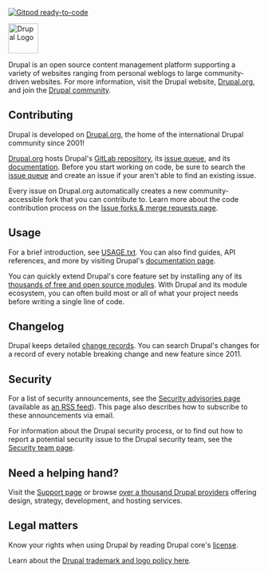 [![Gitpod ready-to-code](https://img.shields.io/badge/Gitpod-ready--to--code-blue?logo=gitpod)](https://gitpod.io/#https://github.com/lando/drupal-dev-environment)

<img alt="Drupal Logo" src="https://www.drupal.org/files/Wordmark_blue_RGB.png" height="60px">

Drupal is an open source content management platform supporting a variety of
websites ranging from personal weblogs to large community-driven websites. For
more information, visit the Drupal website, [Drupal.org][Drupal.org], and join
the [Drupal community][Drupal community].

## Contributing

Drupal is developed on [Drupal.org][Drupal.org], the home of the international
Drupal community since 2001!

[Drupal.org][Drupal.org] hosts Drupal's [GitLab repository][GitLab repository],
its [issue queue][issue queue], and its [documentation][documentation]. Before
you start working on code, be sure to search the [issue queue][issue queue] and
create an issue if your aren't able to find an existing issue.

Every issue on Drupal.org automatically creates a new community-accessible fork
that you can contribute to. Learn more about the code contribution process on
the [Issue forks & merge requests page][issue forks].

## Usage

For a brief introduction, see [USAGE.txt](/core/USAGE.txt). You can also find
guides, API references, and more by visiting Drupal's [documentation
page][documentation].

You can quickly extend Drupal's core feature set by installing any of its
[thousands of free and open source modules][modules]. With Drupal and its
module ecosystem, you can often build most or all of what your project needs
before writing a single line of code.

## Changelog

Drupal keeps detailed [change records][changelog]. You can search Drupal's
changes for a record of every notable breaking change and new feature since
2011.

## Security

For a list of security announcements, see the [Security advisories
page][Security advisories] (available as [an RSS feed][security RSS]). This
page also describes how to subscribe to these announcements via email.

For information about the Drupal security process, or to find out how to report
a potential security issue to the Drupal security team, see the [Security team
page][security team].

## Need a helping hand?

Visit the [Support page][support] or browse [over a thousand Drupal
providers][service providers] offering design, strategy, development, and
hosting services.

## Legal matters

Know your rights when using Drupal by reading Drupal core's
[license](/core/LICENSE.txt).

Learn about the [Drupal trademark and logo policy here][trademark].

[Drupal.org]: https://www.drupal.org
[Drupal community]: https://www.drupal.org/community
[GitLab repository]: https://git.drupalcode.org/project/drupal
[issue queue]: https://www.drupal.org/project/issues/drupal
[issue forks]: https://www.drupal.org/drupalorg/docs/gitlab-integration/issue-forks-merge-requests
[documentation]: https://www.drupal.org/documentation
[changelog]: https://www.drupal.org/list-changes/drupal
[modules]: https://www.drupal.org/project/project_module
[security advisories]: https://www.drupal.org/security
[security RSS]: https://www.drupal.org/security/rss.xml
[security team]: https://www.drupal.org/drupal-security-team
[service providers]: https://www.drupal.org/drupal-services
[support]: https://www.drupal.org/support
[trademark]: https://www.drupal.com/trademark
